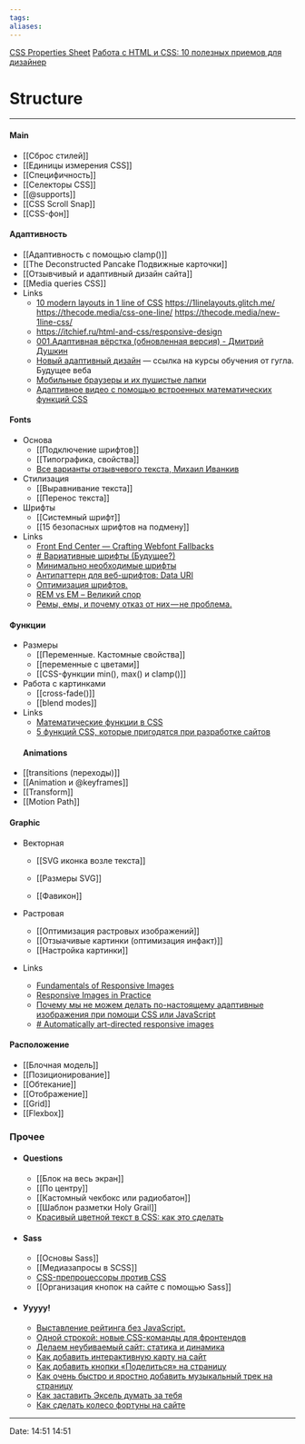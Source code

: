 ```yaml
---
tags: 
aliases: 
---
```

[CSS Properties Sheet](https://docs.google.com/spreadsheets/d/1-pca7hev_jizbaKW1ns13kvHFQUz6R1rz7SyXg8dQAQ/edit#gid=0)
[Работа с HTML и CSS: 10 полезных приемов для дизайнер](https://nuancesprog.ru/p/12211/)
# Structure
---
#### Main
- [[Сброс стилей]]
- [[Единицы измерения CSS]]
- [[Специфичность]]
- [[Селекторы CSS]]
- [[@supports]]
- [[CSS Scroll Snap]]
- [[CSS-фон]]

#### Адаптивность
- [[Адаптивность с помощью clamp()]]
- [[The Deconstructed Pancake Подвижные карточки]]
- [[Отзывчивый и адаптивный дизайн сайта]]
- [[Media queries CSS]]
- Links
	- [10 modern layouts in 1 line of CSS](https://www.youtube.com/watch?v=qm0IfG1GyZU) https://1linelayouts.glitch.me/ https://thecode.media/css-one-line/ https://thecode.media/new-1line-css/
	- https://itchief.ru/html-and-css/responsive-design
	- [001.Адаптивная вёрстка (обновленная версия) - Дмитрий Душкин](https://www.youtube.com/watch?v=5jTDpz7OXD4)
	- [Новый адаптивный дизайн](https://www.youtube.com/watch?v=dhrX_biPH8c) — ссылка на курсы обучения от гугла. Будущее веба
	- [Мобильные браузеры и их пушистые лапки](https://habr.com/ru/company/zerotech/blog/336172/) 
	- [Адаптивное видео с помощью встроенных математических функций CSS](https://yoksel.github.io/adaptive-video-with-css-math/)
#### Fonts

- Основа
	- [[Подключение шрифтов]]	
	- [[Типографика, свойства]]
	- [Все варианты отзывчевого текста, Михаил Иванкив](https://www.youtube.com/watch?v=cO2-zYzjyD0)
- Стилизация
	- [[Выравнивание текста]]
	- [[Перенос текста]]
- Шрифты
	- [[Системный шрифт]]
	- [[15 безопасных шрифтов на подмену]]
- Links
	- [Front End Center — Crafting Webfont Fallbacks](https://www.youtube.com/watch?v=tO01ul1WNW8&t=604s)
	- [# Вариативные шрифты (Будущее?)](https://yoksel.github.io/opentype-variable-fonts/)
	- [Минимально необходимые шрифты](https://css-live.ru/articles/minimalno-neobxodimye-shrifty.html)
	- [Антипаттерн для веб-шрифтов: Data URI](https://css-live.ru/articles/antipattern-dlya-veb-shriftov-data-uri.html)
	- [Оптимизация шрифтов.](https://developers.google.com/web/fundamentals/performance/optimizing-content-efficiency/webfont-optimization?hl=ru)
	- [REM vs EM – Великий спор](https://habr.com/ru/post/280125/)
	- [Ремы, емы, и почему отказ от них — не проблема.](https://medium.com/devschacht/david-gilbertson-rems-and-ems-and-why-you-probably-dont-need-them-3b2b1e785787)
#### Функции
- Размеры
	- [[Переменные. Кастомные свойства]]
	- [[переменные с цветами]]
	- [[CSS-функции min(), max() и clamp()]]
- Работа с картинками
	- [[cross-fade()]]
	- [[blend modes]]
- Links
	- [Математические функции в CSS](https://yoksel.github.io/css-math/#restrictions)
	- [5 функций CSS, которые пригодятся при разработке сайтов](https://nuancesprog.ru/p/12643/)
	#### Animations
- [[transitions (переходы)]]
- [[Animation и @keyframes]]
- [[Transform]]
- [[Motion Path]]
#### Graphic
- Векторная
	
	- [[SVG иконка возле текста]]
	- [[Размеры SVG]]
	
	- [[Фавикон]]
- Растровая
	- [[Оптимизация растровых изображений]]	
	- [[Отзыачивые картинки (оптимизация инфакт)]]
	- [[Настройка картинки]]
- Links
	- [Fundamentals of Responsive Images](https://www.lullabot.com/articles/fundamentals-of-responsive-images)
	- [Responsive Images in Practice](http://alistapart.com/article/responsive-images-in-practice/)
	- [Почему мы не можем делать по-настоящему адаптивные изображения при помощи CSS или JavaScript](https://css-live.ru/articles/pochemu-my-ne-mozhem-delat-po-nastoyashhemu-adaptivnye-izobrazheniya-pri-pomoshhi-css-ili-javascript.html)
	- [# Automatically art-directed responsive images](https://cloudinary.com/blog/automatically_art_directed_responsive_images)
#### Расположение
- [[Блочная модель]]
- [[Позиционирование]]
- [[Обтекание]]
- [[Отображение]]
- [[Grid]]
- [[Flexbox]]

### Прочее
- #### Questions
	- [[Блок на весь экран]]
	- [[По центру]]
	- [[Кастомный чекбокс или радиобатон]]
	- [[Шаблон разметки Holy Grail]]
	- [Красивый цветной текст в CSS: как это сделать](https://thecode.media/fill-color/)
- #### Sass
	- [[Основы Sass]]
	- [[Медиазапросы в SCSS]]
	- [CSS-препроцессоры против CSS](https://nicothin.pro/page/css-preprocessors)
	- [[Организация кнопок на сайте с помощью Sass]]
- #### Ууууу!
	- [Выставление рейтинга без JavaScript.](https://eugeno.ru/%D0%B1%D0%BB%D0%BE%D0%B3/%D0%B2%D1%8B%D1%81%D1%82%D0%B0%D0%B2%D0%BB%D0%B5%D0%BD%D0%B8%D0%B5-%D1%80%D0%B5%D0%B9%D1%82%D0%B8%D0%BD%D0%B3%D0%B0)
	- [Одной строкой: новые CSS-команды для фронтендов](https://thecode.media/css-one-line/)
	- [Делаем неубиваемый сайт: статика и динамика](https://thecode.media/static/)
	- [Как добавить интерактивную карту на сайт](https://thecode.media/maps/)
	- [Как добавить кнопки «Поделиться» на страницу](https://thecode.media/quick-share/)
	- [Как очень быстро и яростно добавить музыкальный трек на страницу](https://thecode.media/comments/)
	- [Как заставить Эксель думать за тебя](https://thecode.media/excel-4/)
	- [Как сделать колесо фортуны на сайте](https://thecode.media/fortune/)

---
Date: 14:51 14:51
